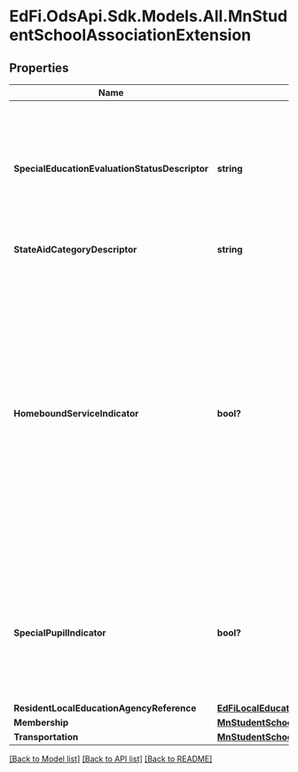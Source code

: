 # EdFi.OdsApi.Sdk.Models.All.MnStudentSchoolAssociationExtension
## Properties

Name | Type | Description | Notes
------------ | ------------- | ------------- | -------------
**SpecialEducationEvaluationStatusDescriptor** | **string** | An indicator of the students&#39; need for and participation in special education programs during this enrollment period. | [optional] 
**StateAidCategoryDescriptor** | **string** | State Aid Category. | [optional] 
**HomeboundServiceIndicator** | **bool?** | The Homebound Service Indicator is used to validate Membership Days for students who have no Attendance Days. It is an indication of whether students were medically confined to their home and received instruction in the home during the enrollment period. | [optional] 
**SpecialPupilIndicator** | **bool?** | An indicator representing a Student  who qualifies as a Special Pupil for Care and Treatment at some time during the school year. | [optional] 
**ResidentLocalEducationAgencyReference** | [**EdFiLocalEducationAgencyReference**](EdFiLocalEducationAgencyReference.md) |  | [optional] 
**Membership** | [**MnStudentSchoolAssociationMembership**](MnStudentSchoolAssociationMembership.md) |  | [optional] 
**Transportation** | [**MnStudentSchoolAssociationTransportation**](MnStudentSchoolAssociationTransportation.md) |  | [optional] 

[[Back to Model list]](../README.md#documentation-for-models) [[Back to API list]](../README.md#documentation-for-api-endpoints) [[Back to README]](../README.md)

